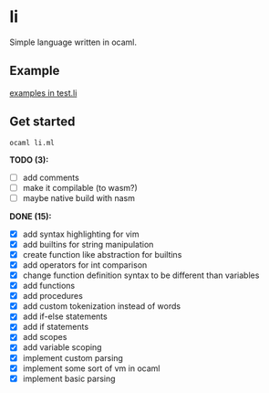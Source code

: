 # li

Simple language written in ocaml.

## Example

[examples in test.li](test.li)

## Get started

```console
ocaml li.ml
```

<!-- TODOS -->

**TODO (3):**

- [ ] add comments
- [ ] make it compilable (to wasm?)
- [ ] maybe native build with nasm

**DONE (15):**

- [x] add syntax highlighting for vim
- [x] add builtins for string manipulation
- [x] create function like abstraction for builtins
- [x] add operators for int comparison
- [x] change function definition syntax to be different than variables
- [x] add functions
- [x] add procedures
- [x] add custom tokenization instead of words
- [x] add if-else statements
- [x] add if statements
- [x] add scopes
- [x] add variable scoping
- [x] implement custom parsing
- [x] implement some sort of vm in ocaml
- [x] implement basic parsing
<!-- ENDTODOS -->
